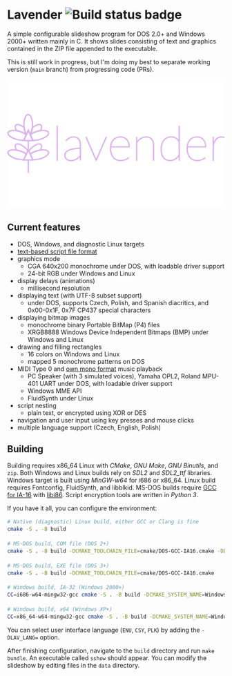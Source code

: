 # Lavender ![Build status badge](https://github.com/thecatkitty/lavender/actions/workflows/build.yml/badge.svg?event=push)

A simple configurable slideshow program for DOS 2.0+ and Windows 2000+ written mainly in C. It shows slides consisting of text and graphics contained in the ZIP file appended to the executable.

This is still work in progress, but I'm doing my best to separate working version (`main` branch) from progressing code (PRs).

![Lavender project logo](docs/lavender.png)

## Current features
* DOS, Windows, and diagnostic Linux targets
* [text-based script file format](docs/slides.md)
* graphics mode
  * CGA 640x200 monochrome under DOS, with loadable driver support
  * 24-bit RGB under Windows and Linux 
* display delays (animations)
  * millisecond resolution
* displaying text (with UTF-8 subset support)
  * under DOS, supports Czech, Polish, and Spanish diacritics, and 0x00-0x1F, 0x7F CP437 special characters
* displaying bitmap images
  * monochrome binary Portable BitMap (P4) files
  * XRGB8888 Windows Device Independent Bitmaps (BMP) under Windows and Linux
* drawing and filling rectangles
  * 16 colors on Windows and Linux
  * mapped 5 monochrome patterns on DOS
* MIDI Type 0 and [own mono format](docs/spk.md) music playback
  * PC Speaker (with 3 simulated voices), Yamaha OPL2, Roland MPU-401 UART under DOS, with loadable driver support
  * Windows MME API
  * FluidSynth under Linux
* script nesting
  * plain text, or encrypted using XOR or DES
* navigation and user input using key presses and mouse clicks
* multiple language support (Czech, English, Polish)

## Building
Building requires x86_64 Linux with *CMake*, *GNU Make*, *GNU Binutils*, and `zip`.
Both Windows and Linux builds rely on *SDL2* and *SDL2_ttf* libraries.
Windows target is built using *MinGW-w64* for i686 or x86_64.
Linux build requires Fontconfig, FluidSynth, and libblkid.
MS-DOS builds require [GCC for IA-16](https://github.com/tkchia/gcc-ia16/) with [libi86](https://github.com/tkchia/libi86/).
Script encryption tools are written in *Python 3*.

If you have it all, you can configure the environment:
```sh
# Native (diagnostic) Linux build, either GCC or Clang is fine
cmake -S . -B build

# MS-DOS build, COM file (DOS 2+)
cmake -S . -B build -DCMAKE_TOOLCHAIN_FILE=cmake/DOS-GCC-IA16.cmake -DDOS_TARGET_COM=1

# MS-DOS build, EXE file (DOS 3+)
cmake -S . -B build -DCMAKE_TOOLCHAIN_FILE=cmake/DOS-GCC-IA16.cmake

# Windows build, IA-32 (Windows 2000+)
CC=i686-w64-mingw32-gcc cmake -S . -B build -DCMAKE_SYSTEM_NAME=Windows

# Windows build, x64 (Windows XP+)
CC=x86_64-w64-mingw32-gcc cmake -S . -B build -DCMAKE_SYSTEM_NAME=Windows
```

You can select user interface language (`ENU`, `CSY`, `PLK`) by adding the `-DLAV_LANG=` option.

After finishing configuration, navigate to the `build` directory and run `make bundle`. An executable called `sshow` should appear. You can modify the slideshow by editing files in the `data` directory.
